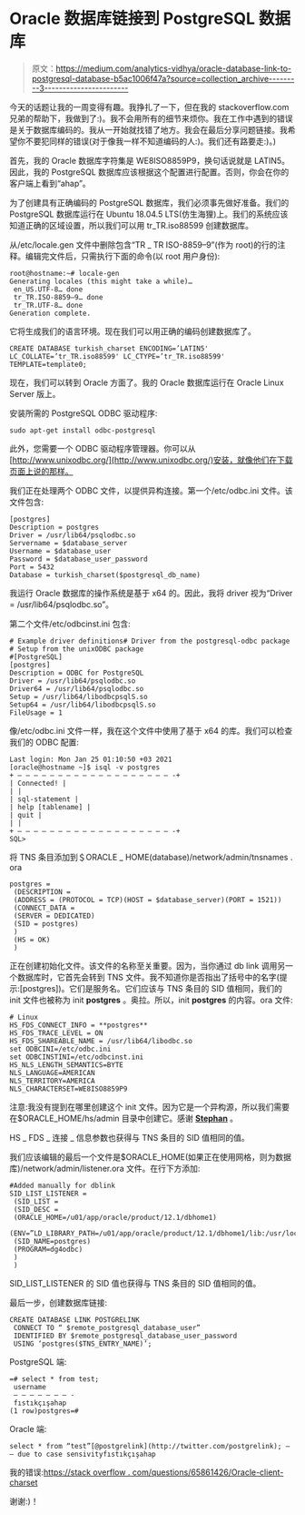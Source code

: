 # Oracle 数据库链接到 PostgreSQL 数据库

> 原文：<https://medium.com/analytics-vidhya/oracle-database-link-to-postgresql-database-b5ac1006f47a?source=collection_archive---------3----------------------->

今天的话题让我的一周变得有趣。我挣扎了一下，但在我的 stackoverflow.com 兄弟的帮助下，我做到了:)。我不会用所有的细节来烦你。我在工作中遇到的错误是关于数据库编码的。我从一开始就找错了地方。我会在最后分享问题链接。我希望你不要犯同样的错误(对于像我一样不知道编码的人:)。我们还有路要走:)。)

首先，我的 Oracle 数据库字符集是 WE8ISO8859P9，换句话说就是 LATIN5。因此，我的 PostgreSQL 数据库应该根据这个配置进行配置。否则，你会在你的客户端上看到“ahap”。

为了创建具有正确编码的 PostgreSQL 数据库，我们必须事先做好准备。我们的 PostgreSQL 数据库运行在 Ubuntu 18.04.5 LTS(仿生海狸)上。我们的系统应该知道正确的区域设置，所以我们可以用 tr_TR.iso88599 创建数据库。

从/etc/locale.gen 文件中删除包含“TR _ TR ISO-8859–9”(作为 root)的行的注释。编辑完文件后，只需执行下面的命令(以 root 用户身份):

```
root@hostname:~# locale-gen
Generating locales (this might take a while)…
 en_US.UTF-8… done
 tr_TR.ISO-8859–9… done
 tr_TR.UTF-8… done
Generation complete.
```

它将生成我们的语言环境。现在我们可以用正确的编码创建数据库了。

```
CREATE DATABASE turkish_charset ENCODING=’LATIN5' LC_COLLATE=’tr_TR.iso88599' LC_CTYPE=’tr_TR.iso88599' TEMPLATE=template0;
```

现在，我们可以转到 Oracle 方面了。我的 Oracle 数据库运行在 Oracle Linux Server 版上。

安装所需的 PostgreSQL ODBC 驱动程序:

```
sudo apt-get install odbc-postgresql
```

此外，您需要一个 ODBC 驱动程序管理器。你可以从[http://www.unixodbc.org/](http://www.unixodbc.org/)安装，就像他们在下载页面上说的那样。

我们正在处理两个 ODBC 文件，以提供异构连接。第一个/etc/odbc.ini 文件。该文件包含:

```
[postgres]
Description = postgres
Driver = /usr/lib64/psqlodbc.so
Servername = $database_server
Username = $database_user
Password = $database_user_password
Port = 5432
Database = turkish_charset($postgresql_db_name)
```

我运行 Oracle 数据库的操作系统是基于 x64 的。因此，我将 driver 视为“Driver = /usr/lib64/psqlodbc.so”。

第二个文件/etc/odbcinst.ini 包含:

```
# Example driver definitions# Driver from the postgresql-odbc package
# Setup from the unixODBC package
#[PostgreSQL]
[postgres]
Description = ODBC for PostgreSQL
Driver = /usr/lib64/psqlodbc.so
Driver64 = /usr/lib64/psqlodbc.so
Setup = /usr/lib64/libodbcpsqlS.so
Setup64 = /usr/lib64/libodbcpsqlS.so
FileUsage = 1
```

像/etc/odbc.ini 文件一样，我在这个文件中使用了基于 x64 的库。我们可以检查我们的 ODBC 配置:

```
Last login: Mon Jan 25 01:10:50 +03 2021
[oracle@hostname ~]$ isql -v postgres
+ — — — — — — — — — — — — — — — — — — — -+
| Connected! |
| |
| sql-statement |
| help [tablename] |
| quit |
| |
+ — — — — — — — — — — — — — — — — — — — -+
SQL>
```

将 TNS 条目添加到＄ORACLE _ HOME(database)/network/admin/tnsnames . ora

```
postgres =
 (DESCRIPTION =
 (ADDRESS = (PROTOCOL = TCP)(HOST = $database_server)(PORT = 1521))
 (CONNECT_DATA =
 (SERVER = DEDICATED)
 (SID = postgres)
 )
 (HS = OK)
 )
```

正在创建初始化文件。该文件的名称至关重要。因为，当你通过 db link 调用另一个数据库时，它首先会转到 TNS 文件。我不知道你是否指出了括号中的名字(提示:[postgres])。它们是服务名。它们应该与 TNS 条目的 SID 值相同，我们的 init 文件也被称为 init **postgres** 。奥拉。所以，init **postgres** 的内容。ora 文件:

```
# Linux
HS_FDS_CONNECT_INFO = **postgres**
HS_FDS_TRACE_LEVEL = ON
HS_FDS_SHAREABLE_NAME = /usr/lib64/libodbc.so
set ODBCINI=/etc/odbc.ini
set ODBCINSTINI=/etc/odbcinst.ini
HS_NLS_LENGTH_SEMANTICS=BYTE
NLS_LANGUAGE=AMERICAN
NLS_TERRITORY=AMERICA
NLS_CHARACTERSET=WE8ISO8859P9
```

注意:我没有提到在哪里创建这个 init 文件。因为它是一个异构源，所以我们需要在$ORACLE_HOME/hs/admin 目录中创建它。感谢 [**Stephan**](/@herphan?source=user_profile-------------------------------------) 。

HS _ FDS _ 连接 _ 信息参数也获得与 TNS 条目的 SID 值相同的值。

我们应该编辑的最后一个文件是$ORACLE_HOME(如果正在使用网格，则为数据库)/network/admin/listener.ora 文件。在行下方添加:

```
#Added manually for dblink 
SID_LIST_LISTENER =
 (SID_LIST =
 (SID_DESC =
 (ORACLE_HOME=/u01/app/oracle/product/12.1/dbhome1)
 (ENV=”LD_LIBRARY_PATH=/u01/app/oracle/product/12.1/dbhome1/lib:/usr/local/unixodbc/lib:/usr/lib:/usr/lib64")
 (SID_NAME=postgres)
 (PROGRAM=dg4odbc)
 )
 )
```

SID_LIST_LISTENER 的 SID 值也获得与 TNS 条目的 SID 值相同的值。

最后一步，创建数据库链接:

```
CREATE DATABASE LINK POSTGRELINK
 CONNECT TO “ $remote_postgresql_database_user”
 IDENTIFIED BY $remote_postgresql_database_user_password
 USING ‘postgres($TNS_ENTRY_NAME)’;
```

PostgreSQL 端:

```
=# select * from test;
 username 
 — — — — — — — -
 fıstıkçışahap
(1 row)postgres=#
```

Oracle 端:

```
select * from “test”[@postgrelink](http://twitter.com/postgrelink); — — due to case sensivityfıstıkçışahap
```

我的错误:[https://stack overflow . com/questions/65861426/Oracle-client-charset](https://stackoverflow.com/questions/65861426/oracle-client-charset)

谢谢:)！